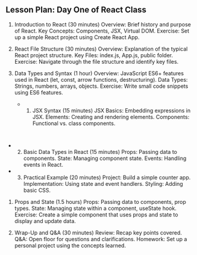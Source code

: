 ## Lesson Plan: Day One of React Class
1. Introduction to React (30 minutes)
Overview: Brief history and purpose of React.
Key Concepts: Components, JSX, Virtual DOM.
Exercise: Set up a simple React project using Create React App.

2. React File Structure (30 minutes)
Overview: Explanation of the typical React project structure.
Key Files: index.js, App.js, public folder.
Exercise: Navigate through the file structure and identify key files.

3. Data Types and Syntax (1 hour)
Overview: JavaScript ES6+ features used in React (let, const, arrow functions, destructuring).
Data Types: Strings, numbers, arrays, objects.
Exercise: Write small code snippets using ES6 features.

   - 1. JSX Syntax (15 minutes)
   JSX Basics: Embedding expressions in JSX.
   Elements: Creating and rendering elements.
   Components: Functional vs. class components.
```react


```

   - 2. Basic Data Types in React (15 minutes)
   Props: Passing data to components.
   State: Managing component state.
   Events: Handling events in React.
   - 3. Practical Example (20 minutes)
   Project: Build a simple counter app.
   Implementation: Using state and event handlers.
   Styling: Adding basic CSS.

1. Props and State (1.5 hours)
Props: Passing data to components, prop types.
State: Managing state within a component, useState hook.
Exercise: Create a simple component that uses props and state to display and update data.

1. Wrap-Up and Q&A (30 minutes)
Review: Recap key points covered.
Q&A: Open floor for questions and clarifications.
Homework: Set up a personal project using the concepts learned.